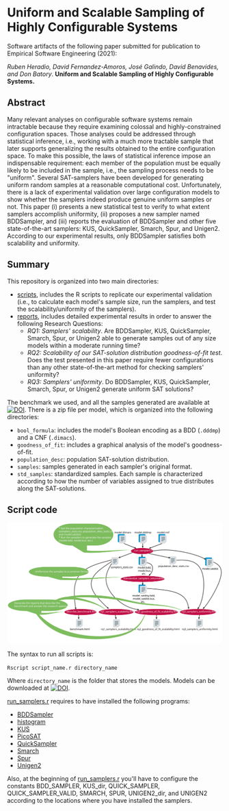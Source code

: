 # Uniform and Scalable Sampling of Highly Configurable Systems

Software artifacts of the following paper submitted for publication to Empirical Software Engineering (2021):

*Ruben Heradio, David Fernandez-Amoros, José Galindo, David Benavides, and Don Batory*. 
**Uniform and Scalable Sampling of Highly Configurable Systems.**

## Abstract

Many relevant analyses on configurable software systems remain intractable because they require examining colossal and highly-constrained configuration spaces. Those analyses could be addressed through statistical inference, i.e., working with a much more tractable sample that later supports generalizing the results obtained to the entire configuration space. To make this possible, the laws of statistical inference impose an indispensable requirement: each member of the population must be equally likely to be included in the sample, i.e., the sampling process needs to be "uniform". Several SAT-samplers have been developed for generating uniform random samples at a reasonable computational cost. Unfortunately, there is a lack of experimental validation over large configuration models to show whether the samplers indeed produce genuine uniform samples or not. This paper (i) presents a new statistical test to verify to what extent samplers accomplish uniformity, (ii) proposes a new sampler named BDDSampler, and (iii) reports the evaluation of BDDSampler and other five state-of-the-art samplers: KUS, QuickSampler, Smarch, Spur, and Unigen2. According to our experimental results, only BDDSampler satisfies both scalability and uniformity.

## Summary

This repository is organized into two main directories:

* [scripts](https://github.com/rheradio/ConfSystSampling/tree/main/scripts), includes the R scripts to replicate our experimental validation (i.e., to calculate each model's sample size, run the samplers, and test the scalability/uniformity of the samplers).
* [reports](https://github.com/rheradio/ConfSystSampling/tree/main/reports), includes detailed experimental results in order to answer the following Research Questions:
  + *RQ1: Samplers' scalability*. Are BDDSampler, KUS,  QuickSampler, Smarch, Spur, or Unigen2 able to generate samples out of any size models within a moderate running time?
  + *RQ2: Scalability of our SAT-solution distribution goodness-of-fit test*. Does the test presented in this paper require fewer configurations than any other state-of-the-art method for checking samplers' uniformity?
  + *RQ3: Samplers' uniformity*. Do BDDSampler, KUS,  QuickSampler, Smarch, Spur, or Unigen2 generate uniform SAT solutions?
   
The benchmark we used, and all the samples generated are available at [![DOI](https://zenodo.org/badge/DOI/10.5281/zenodo.4514919.svg)](https://doi.org/10.5281/zenodo.4514919). There is a zip file per model, which is organized into the following directories:

* `bool_formula`: includes the model's Boolean encoding as a BDD (`.dddmp`) and a CNF (`.dimacs`).
* `goodness_of_fit`: includes a graphical analysis of the model's goodness-of-fit.
* `population_desc`: population SAT-solution distribution.
* `samples`: samples generated in each sampler's original format.
* `std_samples`: standardized samples. Each sample is characterized according to how the number of variables assigned to true distributes along the SAT-solutions.

## Script code

![Schema summarizing the scripts' workflow](https://github.com/rheradio/ConfSystSampling/blob/main/doc/scripts_workflow_schema.svg)

The syntax to run all scripts is:

`Rscript script_name.r directory_name`

Where `directory_name` is the folder that stores the models. Models can be downloaded at [![DOI](https://zenodo.org/badge/DOI/10.5281/zenodo.4514919.svg)](https://doi.org/10.5281/zenodo.4514919).

[run_samplers.r](https://github.com/rheradio/ConfSystSampling/blob/main/scripts/run_samplers.r) requires to have installed the following programs:

* [BDDSampler](https://github.com/davidfa71/BDDSampler)
* [histogram](https://github.com/rheradio/VMStatAnal)
* [KUS](https://github.com/meelgroup/KUS)
* [PicoSAT](http://fmv.jku.at/picosat/)
* [QuickSampler](https://github.com/RafaelTupynamba/quicksampler)
* [Smarch](https://github.com/jeho-oh/Kclause_Smarch)
* [Spur](https://github.com/ZaydH/spur)
* [Unigen2](https://bitbucket.org/kuldeepmeel/unigen)

Also, at the beginning of [run_samplers.r](https://github.com/rheradio/sat_sampling/blob/master/scripts/run_samplers.r) you'll have to configure the constants BDD_SAMPLER, KUS_dir, QUICK_SAMPLER, QUICK_SAMPLER_VALID, SMARCH, SPUR, UNIGEN2_dir, and UNIGEN2 according to the locations where you have installed the samplers.
